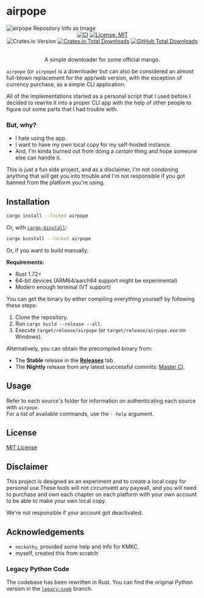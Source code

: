 # airpope

<picture>
  <source media="(prefers-color-scheme: dark)" srcset="https://socialify.git.ci/santa116-1/airpope/image?description=1&font=Rokkitt&forks=1&issues=1&language=1&name=1&owner=1&pulls=1&stargazers=1&theme=Dark">
  <img alt="airpope Repository Info as Image" src="https://socialify.git.ci/santa116-1/airpope/image?description=1&font=Rokkitt&forks=1&issues=1&language=1&name=1&owner=1&pulls=1&stargazers=1&theme=Light">
</picture>

<div align="center">
  <a href="https://github.com/santa116-1/airpope/actions/workflows/ci.yml"><img src="https://github.com/santa116-1/airpope/actions/workflows/ci.yml/badge.svg" alt="CI" /></a>
  <a href="https://github.com/santa116-1/airpope/blob/master/LICENSE"><img src="https://img.shields.io/github/license/santa116-1/airpope" alt="License: MIT" /></a><br />
  <img alt="Crates.io Version" src="https://img.shields.io/crates/v/airpope">
  <a href="https://crates.io/crates/airpope"><img src="https://img.shields.io/crates/d/airpope?logo=rust" alt="Crates.io Total Downloads" /></a>
  <a href="https://github.com/santa116-1/airpope/releases"><img src="https://img.shields.io/github/downloads/santa116-1/airpope/total?logo=github" alt="GitHub Total Downloads" /></a>
  <br /><br />
  <p>A simple downloader for some official mango.</p>
</div>

`airpope` (or `airpope`) is a downloader but can also be considered an almost full-blown replacement for the app/web version, with the exception of currency purchase, as a simple CLI application.

All of the implementations started as a personal script that I used before I decided to rewrite it into a proper CLI app with the help of other people to figure out some parts that I had trouble with.

### But, why?
- I hate using the app.
- I want to have my own local copy for my self-hosted instance.
- And, I'm kinda burned out from doing a *certain* thing and hope someone else can handle it.

This is just a fun side project, and as a disclaimer, I'm not condoning anything that will get you into trouble and I'm not responsible if you got banned from the platform you're using.

## Installation

```bash
cargo install --locked airpope
```

Or, with [`cargo-binstall`](https://github.com/cargo-bins/cargo-binstall):
```bash
cargo binstall --locked airpope
```

Or, if you want to build manually:

**Requirements:**
- Rust 1.72+
- 64-bit devices (ARM64/aarch64 support might be experimental)
- Modern enough terminal (VT support)

You can get the binary by either compiling everything yourself by following these steps:
1. Clone the repository.
2. Run `cargo build --release --all`.
3. Execute `target/release/airpope` (or `target/release/airpope.exe` on Windows).

Alternatively, you can obtain the precompiled binary from:
- The **Stable** release in the **[Releases](https://github.com/santa116-1/airpope/releases)** tab.
- The **Nightly** release from any latest successful commits: [Master CI](https://github.com/santa116-1/airpope/actions/workflows/ci.yml?query=branch%3Amaster).

## Usage

Refer to each source's folder for information on authenticating each source with `airpope`.<br />
For a list of available commands, use the `--help` argument.


## License

[MIT License](LICENSE)

## Disclaimer

This project is designed as an experiment and to create a local copy for personal use.These tools will not circumvent any paywall, and you will need to purchase and own each chapter on each platform with your own account to be able to make your own local copy.

We're not responsible if your account got deactivated.

## Acknowledgements

- `neckothy`, provided some help and info for KMKC.
- myself, created this from scratch

### Legacy Python Code

The codebase has been rewritten in Rust. You can find the original Python version in the [`legacy-snek`](https://github.com/santa116-1/airpope/tree/legacy-snek) branch.
